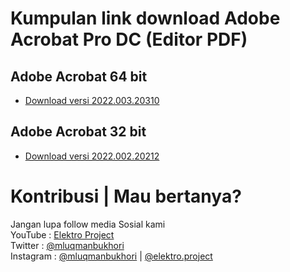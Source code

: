 # Kumpulan link download Adobe Acrobat Pro DC (Editor PDF)
## Adobe Acrobat 64 bit
* [Download versi 2022.003.20310](https://drive.google.com/drive/folders/1Kj3XiRAyqVNxslGWK8YDhsAcSdw3F0TK)

## Adobe Acrobat 32 bit
* [Download versi 2022.002.20212](https://drive.google.com/drive/folders/1Kj3XiRAyqVNxslGWK8YDhsAcSdw3F0TK)

# Kontribusi | Mau bertanya?
Jangan lupa follow media Sosial kami <br>
YouTube : [Elektro Project](https://www.youtube.com/elektroproject) <br>
Twitter : [@mluqmanbukhori](https://twitter.com/mluqmanbukhori) <br>
Instagram : [@mluqmanbukhori](https://instagram.com/mluqmanbukhori) | [@elektro.project](https://instagram.com/elektro.project)
